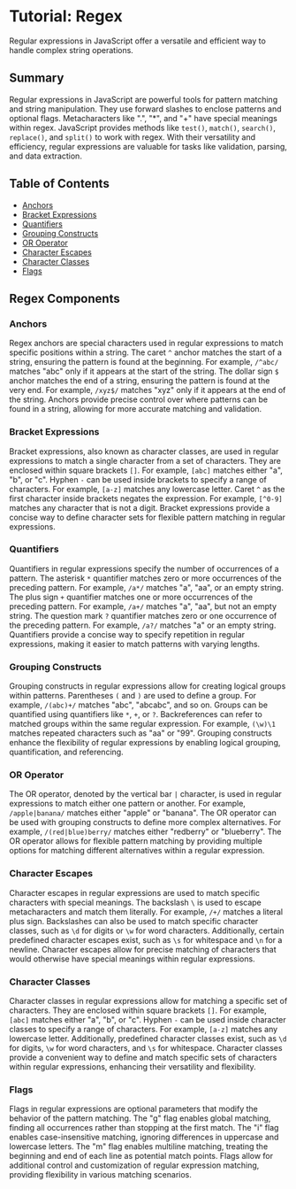 # Tutorial: Regex

Regular expressions in JavaScript offer a versatile and efficient way to handle complex string operations.

## Summary

Regular expressions in JavaScript are powerful tools for pattern matching and string manipulation. They use forward slashes to enclose patterns and optional flags. Metacharacters like ".", "*", and "+" have special meanings within regex. JavaScript provides methods like `test()`, `match()`, `search()`, `replace()`, and `split()` to work with regex. With their versatility and efficiency, regular expressions are valuable for tasks like validation, parsing, and data extraction.

## Table of Contents

- [Anchors](#anchors)
- [Bracket Expressions](#bracket-expressions)
- [Quantifiers](#quantifiers)
- [Grouping Constructs](#grouping-constructs)
- [OR Operator](#or-operator)
- [Character Escapes](#character-escapes)
- [Character Classes](#character-classes)
- [Flags](#flags)

## Regex Components

### Anchors <a name="anchors"></a>

Regex anchors are special characters used in regular expressions to match specific positions within a string. The caret `^` anchor matches the start of a string, ensuring the pattern is found at the beginning. For example, `/^abc/` matches "abc" only if it appears at the start of the string. The dollar sign `$` anchor matches the end of a string, ensuring the pattern is found at the very end. For example, `/xyz$/` matches "xyz" only if it appears at the end of the string. Anchors provide precise control over where patterns can be found in a string, allowing for more accurate matching and validation.

### Bracket Expressions <a name="bracket-expressions"></a>

Bracket expressions, also known as character classes, are used in regular expressions to match a single character from a set of characters. They are enclosed within square brackets `[]`. For example, `[abc]` matches either "a", "b", or "c". Hyphen `-` can be used inside brackets to specify a range of characters. For example, `[a-z]` matches any lowercase letter. Caret `^` as the first character inside brackets negates the expression. For example, `[^0-9]` matches any character that is not a digit. Bracket expressions provide a concise way to define character sets for flexible pattern matching in regular expressions.

### Quantifiers <a name="quantifiers"></a>

Quantifiers in regular expressions specify the number of occurrences of a pattern. The asterisk `*` quantifier matches zero or more occurrences of the preceding pattern. For example, `/a*/` matches "a", "aa", or an empty string. The plus sign `+` quantifier matches one or more occurrences of the preceding pattern. For example, `/a+/` matches "a", "aa", but not an empty string. The question mark `?` quantifier matches zero or one occurrence of the preceding pattern. For example, `/a?/` matches "a" or an empty string. Quantifiers provide a concise way to specify repetition in regular expressions, making it easier to match patterns with varying lengths.

### Grouping Constructs <a name="grouping-constructs"></a>

Grouping constructs in regular expressions allow for creating logical groups within patterns. Parentheses `(` and `)` are used to define a group. For example, `/(abc)+/` matches "abc", "abcabc", and so on. Groups can be quantified using quantifiers like `*`, `+`, or `?`. Backreferences can refer to matched groups within the same regular expression. For example, `(\w)\1` matches repeated characters such as "aa" or "99". Grouping constructs enhance the flexibility of regular expressions by enabling logical grouping, quantification, and referencing.

### OR Operator <a name="or-operator"></a>

The OR operator, denoted by the vertical bar `|` character, is used in regular expressions to match either one pattern or another. For example, `/apple|banana/` matches either "apple" or "banana". The OR operator can be used with grouping constructs to define more complex alternatives. For example, `/(red|blue)berry/` matches either "redberry" or "blueberry". The OR operator allows for flexible pattern matching by providing multiple options for matching different alternatives within a regular expression.

### Character Escapes <a name="character-escapes"></a>

Character escapes in regular expressions are used to match specific characters with special meanings. The backslash `\` is used to escape metacharacters and match them literally. For example, `/+/` matches a literal plus sign. Backslashes can also be used to match specific character classes, such as `\d` for digits or `\w` for word characters. Additionally, certain predefined character escapes exist, such as `\s` for whitespace and `\n` for a newline. Character escapes allow for precise matching of characters that would otherwise have special meanings within regular expressions.

### Character Classes <a name="character-classes"></a>

Character classes in regular expressions allow for matching a specific set of characters. They are enclosed within square brackets `[]`. For example, `[abc]` matches either "a", "b", or "c". Hyphen `-` can be used inside character classes to specify a range of characters. For example, `[a-z]` matches any lowercase letter. Additionally, predefined character classes exist, such as `\d` for digits, `\w` for word characters, and `\s` for whitespace. Character classes provide a convenient way to define and match specific sets of characters within regular expressions, enhancing their versatility and flexibility.

### Flags <a name="flags"></a>

Flags in regular expressions are optional parameters that modify the behavior of the pattern matching. The "g" flag enables global matching, finding all occurrences rather than stopping at the first match. The "i" flag enables case-insensitive matching, ignoring differences in uppercase and lowercase letters. The "m" flag enables multiline matching, treating the beginning and end of each line as potential match points. Flags allow for additional control and customization of regular expression matching, providing flexibility in various matching scenarios.
